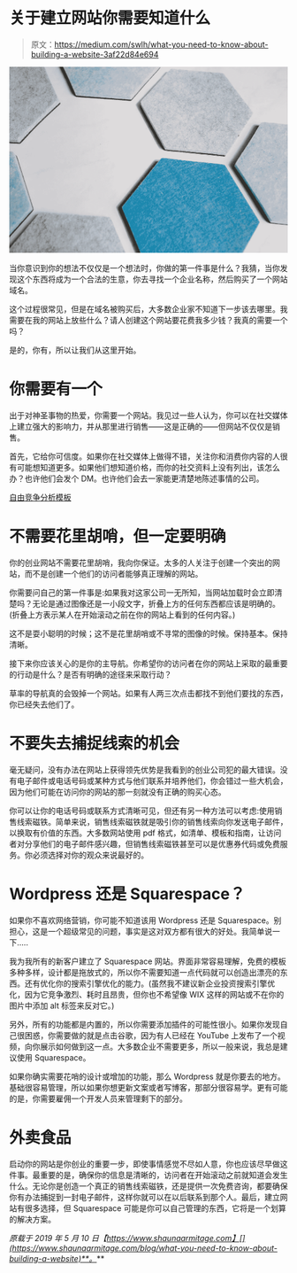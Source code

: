 # 关于建立网站你需要知道什么

> 原文：<https://medium.com/swlh/what-you-need-to-know-about-building-a-website-3af22d84e694>

![](img/b7a3fdc16375bb0e5a887bc0f54ed298.png)

当你意识到你的想法不仅仅是一个想法时，你做的第一件事是什么？我猜，当你发现这个东西将成为一个合法的生意，你去寻找一个企业名称，然后购买了一个网站域名。

这个过程很常见，但是在域名被购买后，大多数企业家不知道下一步该去哪里。我需要在我的网站上放些什么？请人创建这个网站要花费我多少钱？我真的需要一个吗？

是的，你有，所以让我们从这里开始。

# 你需要有一个

出于对神圣事物的热爱，你需要一个网站。我见过一些人认为，你可以在社交媒体上建立强大的影响力，并从那里进行销售——这是正确的——但网站不仅仅是销售。

首先，它给你可信度。如果你在社交媒体上做得不错，关注你和消费你内容的人很有可能想知道更多。如果他们想知道价格，而你的社交资料上没有列出，该怎么办？也许他们会发个 DM。也许他们会去一家能更清楚地陈述事情的公司。

[自由竞争分析模板](https://www.shaunaarmitage.com/competitive-analysis-template)

# 不需要花里胡哨，但一定要明确

你的创业网站不需要花里胡哨，我向你保证。太多的人关注于创建一个突出的网站，而不是创建一个他们的访问者能够真正理解的网站。

你需要问自己的第一件事是:如果我对这家公司一无所知，当网站加载时会立即清楚吗？无论是通过图像还是一小段文字，折叠上方的任何东西都应该是明确的。(折叠上方表示某人在开始滚动之前在你的网站上看到的任何内容。)

这不是耍小聪明的时候；这不是花里胡哨或不寻常的图像的时候。保持基本。保持清晰。

接下来你应该关心的是你的主导航。你希望你的访问者在你的网站上采取的最重要的行动是什么？是否有明确的途径来采取行动？

草率的导航真的会毁掉一个网站。如果有人两三次点击都找不到他们要找的东西，你已经失去他们了。

# 不要失去捕捉线索的机会

毫无疑问，没有办法在网站上获得领先优势是我看到的创业公司犯的最大错误。没有电子邮件或电话号码或某种方式与他们联系并培养他们，你会错过一些大机会，因为他们可能在访问你的网站的那一刻就没有正确的购买心态。

你可以让你的电话号码或联系方式清晰可见，但还有另一种方法可以考虑:使用销售线索磁铁。简单来说，销售线索磁铁就是吸引你的销售线索向你发送电子邮件，以换取有价值的东西。大多数网站使用 pdf 格式，如清单、模板和指南，让访问者对分享他们的电子邮件感兴趣，但销售线索磁铁甚至可以是优惠券代码或免费服务。你必须选择对你的观众来说最好的。

# Wordpress 还是 Squarespace？

如果你不喜欢网络营销，你可能不知道该用 Wordpress 还是 Squarespace。别担心，这是一个超级常见的问题，事实是这对双方都有很大的好处。我简单说一下…..

我为我所有的新客户建立了 Squarespace 网站。界面非常容易理解，免费的模板多种多样，设计都是拖放式的，所以你不需要知道一点代码就可以创造出漂亮的东西。还有优化你的搜索引擎优化的能力。(虽然我不建议新企业投资搜索引擎优化，因为它竞争激烈、耗时且昂贵，但你也不希望像 WIX 这样的网站或不在你的图片中添加 alt 标签来反对它。)

另外，所有的功能都是内置的，所以你需要添加插件的可能性很小。如果你发现自己很困惑，你需要做的就是点击谷歌，因为有人已经在 YouTube 上发布了一个视频，向你展示如何做到这一点。大多数企业不需要更多，所以一般来说，我总是建议使用 Squarespace。

如果你确实需要花哨的设计或增加的功能，那么 Wordpress 就是你要去的地方。基础很容易管理，所以如果你想更新文案或者写博客，那部分很容易学。更有可能的是，你需要雇佣一个开发人员来管理剩下的部分。

# 外卖食品

启动你的网站是你创业的重要一步，即使事情感觉不尽如人意，你也应该尽早做这件事。最重要的是，确保你的信息是清晰的，访问者在开始滚动之前就知道会发生什么。无论你是创造一个真正的销售线索磁铁，还是提供一次免费咨询，都要确保你有办法捕捉到一封电子邮件，这样你就可以在以后联系到那个人。最后，建立网站有很多选择，但 Squarespace 可能是你可以自己管理的东西，它将是一个划算的解决方案。

*原载于 2019 年 5 月 10 日【https://www.shaunaarmitage.com】[](https://www.shaunaarmitage.com/blog/what-you-need-to-know-about-building-a-website)**。***
